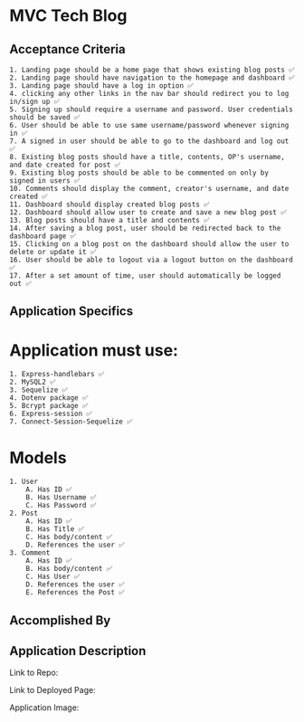 # MVC Tech Blog

## Acceptance Criteria
    1. Landing page should be a home page that shows existing blog posts ✅
    2. Landing page should have navigation to the homepage and dashboard ✅
    3. Landing page should have a log in option ✅
    4. clicking any other links in the nav bar should redirect you to log in/sign up ✅ 
    5. Signing up should require a username and password. User credentials should be saved ✅
    6. User should be able to use same username/password whenever signing in ✅
    7. A signed in user should be able to go to the dashboard and log out ✅
    8. Existing blog posts should have a title, contents, OP's username, and date created for post ✅
    9. Existing blog posts should be able to be commented on only by signed in users ✅
    10. Comments should display the comment, creator's username, and date created ✅
    11. Dashboard should display created blog posts ✅ 
    12. Dashboard should allow user to create and save a new blog post ✅
    13. Blog posts should have a title and contents ✅ 
    14. After saving a blog post, user should be redirected back to the dashboard page ✅
    15. Clicking on a blog post on the dashboard should allow the user to delete or update it ✅
    16. User should be able to logout via a logout button on the dashboard ✅
    17. After a set amount of time, user should automatically be logged out ✅


## Application Specifics
# Application must use: 
    1. Express-handlebars ✅
    2. MySQL2 ✅
    3. Sequelize ✅
    4. Dotenv package ✅
    5. Bcrypt package ✅
    6. Express-session ✅
    7. Connect-Session-Sequelize ✅
# Models
    1. User
        A. Has ID ✅
        B. Has Username ✅
        C. Has Password ✅
    2. Post
        A. Has ID ✅
        B. Has Title ✅
        C. Has body/content ✅
        D. References the user ✅
    3. Comment
        A. Has ID ✅
        B. Has body/content ✅
        C. Has User ✅
        D. References the user ✅
        E. References the Post ✅

 
## Accomplished By

## Application Description

Link to Repo:

Link to Deployed Page: 

Application Image: 